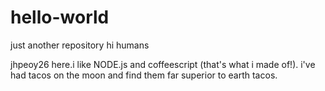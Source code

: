 # hello-world
just another repository
hi humans


jhpeoy26 here.i like NODE.js and coffeescript (that's what i made of!).
i've had tacos on the moon and find them far superior to earth tacos.
